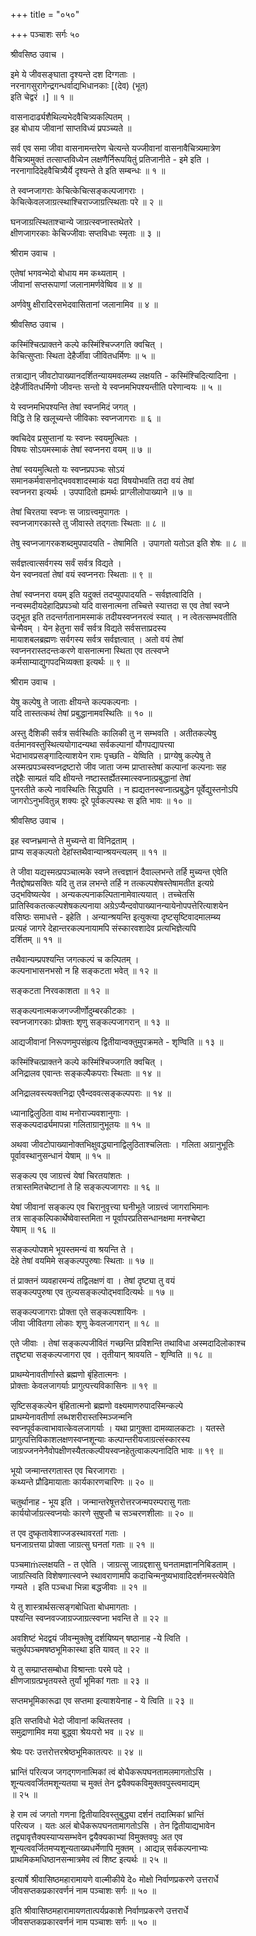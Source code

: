 +++
title = "०५०"

+++
पञ्चाशः सर्गः ५०  
  
श्रीवसिष्ठ उवाच ।  
  
इमे ये जीवसङ्घाता दृश्यन्ते दश दिग्गताः ।  
नरनागसुरागेन्द्रगन्धर्वाद्यभिधानकाः [(देव) (भूत)   
इति चेद्वरं ।] ॥ १ ॥  
  
वासनादार्ढ्यशैथिल्यभेदवैचित्र्यकल्पितम् ।  
इह बोधाय जीवानां साप्तविध्यं प्रपञ्च्यते ॥   
  
सर्व एव समा जीवा वासनामन्तरेण चेत्यन्ते यज्जीवानां वासनावैचित्र्यमात्रेण   
वैचित्र्यमुक्तं तत्साप्तविध्येन लक्षणैर्निरूपयितुं प्रतिजानीते - इमे इति ।   
नरनागादिदेहवैचित्र्यैर्ये दृश्यन्ते ते इति सम्बन्धः ॥ १ ॥   
  
ते स्वप्नजागराः केचित्केचित्सङ्कल्पजागराः ।  
केचित्केवलजाग्रत्स्थाश्चिराज्जाग्रत्स्थिताः परे ॥ २ ॥  
  
घनजाग्रत्स्थिताश्चान्ये जाग्रत्स्वप्नास्तथेतरे ।  
क्षीणजागरकाः केचिज्जीवाः सप्तविधाः स्मृताः ॥ ३ ॥  
  
श्रीराम उवाच ।  
  
एतेषां भगवन्भेदो बोधाय मम कथ्यताम् ।  
जीवानां सप्तरूपाणां जलानामर्णवेष्विव ॥ ४ ॥  
  
अर्णवेषु क्षीरादिरसभेदवासितानां जलानामिव ॥ ४ ॥  
  
श्रीवसिष्ठ उवाच ।  
  
कस्मिंश्चित्प्राक्तने कल्पे कस्मिंश्चिज्जगति क्वचित् ।  
केचित्सुप्ताः स्थिता देहैर्जीवा जीवितधर्मिणः ॥ ५ ॥  
  
तत्राद्यान् जीवटोपाख्यानदर्शितन्यायमवलम्ब्य लक्षयति - कस्मिंश्चिदित्यादिना ।   
देहैर्जीवितधर्मिणो जीवन्तः सन्तो ये स्वप्नमभिपश्यन्तीति परेणान्वयः ॥ ५ ॥  
  
ये स्वप्नमभिपश्यन्ति तेषां स्वप्नमिदं जगत् ।  
विद्धि ते हि खलूच्यन्ते जीविकाः स्वप्नजागराः ॥ ६ ॥  
  
क्वचिदेव प्रसुप्तानां यः स्वप्नः स्वयमुत्थितः ।  
विषयः सोऽयमस्माकं तेषां स्वप्ननरा वयम् ॥ ७ ॥  
  
तेषां स्वयमुत्थितो यः स्वप्नप्रपञ्चः सोऽयं   
समानकर्मवासनोद्भववशादस्माकं यदा विषयोभवति तदा वयं तेषां   
स्वप्ननरा इत्यर्थः । उपपादितो ह्यमर्थः प्राग्लीलोपाख्याने ॥ ७ ॥  
  
तेषां चिरतया स्वप्नः स जाग्रत्त्वमुपागतः ।  
स्वप्नजागरकास्ते तु जीवास्ते तद्गताः स्थिताः ॥ ८ ॥  
  
तेषु स्वप्नजागरकशब्दमुपपादयति - तेषामिति । उपागतो यतोऽत इति शेषः ॥ ८ ॥  
  
सर्वज्ञत्वात्सर्वगस्य सर्वं सर्वत्र विद्यते ।  
येन स्वप्नवतां तेषां वयं स्वप्ननराः स्थिताः ॥ ९ ॥  
  
तेषां स्वप्ननरा वयम् इति यदुक्तं तदप्युपपादयति - सर्वज्ञत्वादिति ।   
नन्वस्मदीयदेहादिप्रपञ्चो यदि वासनात्मना तच्चित्ते स्यात्तदा स एव तेषां स्वप्ने   
उद्भूत इति तदन्तर्गतानामस्माकं तदीयस्वप्ननरत्वं स्यात् । न त्वेतत्सम्भवतीति   
चेन्मैवम् । येन हेतुना सर्वं सर्वत्र विद्यते सर्वसत्ताप्रदस्य   
मायाशबलब्रह्मणः सर्वगस्य सर्वत्र सर्वज्ञत्वात् । अतो वयं तेषां   
स्वप्ननरास्तदन्तःकरणे वासनात्मना स्थिता एव तत्स्वप्ने   
कर्मसाम्याद्युगपदभिव्यक्ता इत्यर्थः ॥ ९ ॥  
  
श्रीराम उवाच ।  
  
येषु कल्पेषु ते जाताः क्षीयन्ते कल्पकल्पनाः ।  
यदि तास्तत्कथं तेषां प्रबुद्धानामवस्थितिः ॥ १० ॥  
  
अस्तु दैशिकी सर्वत्र सर्वस्थितिः कालिकी तु न सम्भवति । अतीतकल्पेषु   
वर्तमानवस्तुस्थित्ययोगादन्यथा सर्वकल्पानां यौगपद्यापत्त्या   
भेदाभावप्रसङ्गादित्याशयेन रामः पृच्छति - येष्विति । प्राग्येषु कल्पेषु ते   
अस्मत्प्रपञ्चस्वप्नद्रष्टारो जीव जाता जन्म प्राप्तास्तेषां कल्पानां कल्पनाः सह   
तद्देहैः साम्प्रतं यदि क्षीयन्ते नष्टास्तर्ह्येतस्मात्स्वप्नात्प्रबुद्धानां तेषां   
पुनरतीते कल्पे नावस्थितिः सिद्ध्यति । न ह्यद्यतनस्वप्नात्प्रबुद्धेन पूर्वेद्युस्तनोऽपि   
जागरोऽनुभवितुन्न् शक्यः दूरे पूर्वकल्पस्थः स इति भावः ॥ १० ॥  
  
श्रीवसिष्ठ उवाच ।  
  
इह स्वप्नभ्रमान्ते ते मुच्यन्ते वा विनिद्रताम् ।  
प्राप्य सङ्कल्पतो देहांस्तथैवान्यान्श्रयन्त्यलम् ॥ ११ ॥  
  
ते जीवा यद्यस्मत्प्रपञ्चात्मके स्वप्ने तत्त्वज्ञानं दैवाल्लभन्ते तर्हि मुच्यन्त एवेति   
नैतद्दोषप्रसक्तिः यदि तु तन्न लभन्ते तर्हि न तत्कल्पशेषस्तेषामतीत इत्यग्रे   
उद्भविष्यत्येव । अन्यकल्पनाकल्पितानामेवात्ययात् । तच्चेतसि   
प्रातिस्विकतत्कल्पशेषकल्पनाया अग्रेऽप्यैन्दवोपाख्यानन्यायेनोपपत्तेरित्याशयेन   
वसिष्ठः समाधत्ते - इहेति । अन्यान्श्रयन्ति इत्युक्त्या दृष्टसृष्टिवादमालम्ब्य   
प्रत्यहं जागरे देहान्तरकल्पनायामपि संस्कारवशादेव प्रत्यभिज्ञेत्यपि   
दर्शितम् ॥ ११ ॥  
  
तथैवान्यम्प्रपश्यन्ति जगत्कल्पं च कल्पितम् ।  
कल्पनाभासनभसो न हि सङ्कटता भवेत् ॥ १२ ॥  
  
सङ्कटता निरवकाशता ॥ १२ ॥  
  
सङ्कल्पनात्मकजगज्जीर्णोदुम्बरकीटकाः ।  
स्वप्नजागरकाः प्रोक्ताः शृणु सङ्कल्पजागरान् ॥ १३ ॥  
  
आद्यजीवानां निरूपणमुपसंहृत्य द्वितीयान्वक्तुमुपक्रमते - शृण्विति ॥ १३ ॥  
  
कस्मिंश्चित्प्राक्तने कल्पे कस्मिंश्चिज्जगति क्वचित् ।  
अनिद्रालव एवान्तः सङ्कल्पैकपराः स्थिताः ॥ १४ ॥  
  
अनिद्रालवस्त्यक्तनिद्रा एवैन्दववत्सङ्कल्पपराः ॥ १४ ॥  
  
ध्यानाद्विलुठिता वाथ मनोराज्यवशानुगाः ।  
सङ्कल्पदार्ढ्यमापन्ना गलिताग्रानुभूतयः ॥ १५ ॥  
  
अथवा जीवटोपाख्यानोक्तभिक्षुवद्ध्यानाद्विलुठिताश्चलिताः । गलिता अग्रानुभूतिः   
पूर्वावस्थानुसन्धानं येषाम् ॥ १५ ॥  
  
सङ्कल्प एव जाग्रत्त्वं येषां चिरतयांशतः ।  
तत्रास्तमितचेष्टानां ते हि सङ्कल्पजागराः ॥ १६ ॥  
  
येषां जीवानां सङ्कल्प एव चिरानुवृत्त्या घनीभूते जाग्रत्त्वं जागराभिमानः   
तत्र साङ्कल्पिकार्थेष्वेवास्तमिता न पूर्वापरप्रतिसन्धानक्षमा मनश्चेष्टा   
येषाम् ॥ १६ ॥  
  
सङ्कल्पोपशमे भूयस्तमन्यं वा श्रयन्ति ते ।  
देहे तेषां वयमिमे सङ्कल्पपुरुषाः स्थिताः ॥ १७ ॥  
  
तं प्राक्तनं व्यवहारमन्यं तद्विलक्षणं वा । तेषां दृष्ट्या तु वयं   
सङ्कल्पपुरुषा एव तुल्यसङ्कल्पोद्भवादित्यर्थः ॥ १७ ॥  
  
सङ्कल्पजागराः प्रोक्ता एते सङ्कल्पशायिनः ।  
जीवा जीवितगा लोकाः शृणु केवलजागरान् ॥ १८ ॥  
  
एते जीवाः । तेषां सङ्कल्पजीवितं गच्छन्ति प्रविशन्ति तथाविधा अस्मदादिलोकाश्च   
तद्दृष्ट्या सङ्कल्पजागरा एव । तृतीयान् श्रावयति - शृण्विति ॥ १८ ॥  
  
प्राथम्येनावतीर्णास्ते ब्रह्मणो बृंहितात्मनः ।  
प्रोक्ताः केवलजागर्याः प्रागुत्पत्त्यविकासिनः ॥ १९ ॥  
  
सृष्टिसङ्कल्पेन बृंहितात्मनो ब्रह्मणो वक्ष्यमाणरुपादस्मिन्कल्पे   
प्राथम्येनावतीर्णा लब्धशरीरास्तस्मिञ्जन्मनि   
स्वप्नपूर्वकत्वाभावात्केवलजागर्याः । यथा प्रागुक्ता दामव्यालकटाः । यतस्ते   
प्रागुत्पत्तिविकाशलक्षणस्वप्नशून्याः कल्पान्तरीयजाग्रत्संस्कारस्य   
जाग्रज्जननेनैवोपक्षीणस्यैतत्कल्पीयस्वप्नहेतुत्वाकल्पनादिति भावः ॥ १९ ॥  
  
भूयो जन्मान्तरगतास्त एव चिरजागराः ।  
कथ्यन्ते प्रौढिमायाताः कार्यकारणचारिणः ॥ २० ॥  
  
चतुर्थानाह - भूय इति । जन्मान्तरेषूत्तरोत्तरजन्मपरम्परासु गताः   
कार्ययोर्जाग्रत्स्वप्नयोः कारणे सुषुप्तौ च सञ्चरणशीलाः ॥ २० ॥  
  
त एव दुष्कृतावेशाज्जडस्थावरतां गताः ।  
घनजाग्रत्तया प्रोक्ता जाग्रत्सु घनतां गताः ॥ २१ ॥  
  
पञ्चमाṁल्लक्षयति - त एवेति । जाग्रत्सु जाग्रद्दशासु घनतामज्ञाननिबिडताम् ।   
जाग्रत्स्विति विशेषणात्स्वप्ने स्थावराणामपि कदाचिन्मनुष्यभावादिदर्शनमस्त्येवेति   
गम्यते । इति पञ्चधा भिन्ना बद्धजीवाः ॥ २१ ॥  
  
ये तु शास्त्रार्थसत्सङ्गबोधिता बोधमागताः ।  
पश्यन्ति स्वप्नवज्जाग्रज्जाग्रत्स्वप्ना भवन्ति ते ॥ २२ ॥  
  
अवशिष्टं भेदद्वयं जीवन्मुक्तेषु दर्शयिष्यन् षष्ठानाह -ये त्विति ।   
चतुर्थपञ्चमषष्ठभूमिकास्था इति यावत् ॥ २२ ॥   
  
ये तु सम्प्राप्तसम्बोधा विश्रान्ताः परमे पदे ।  
क्षीणजाग्रत्प्रभृतयस्ते तुर्यां भूमिकां गताः ॥ २३ ॥  
  
सप्तमभूमिकारूढा एव सप्तमा इत्याशयेनाह - ये त्विति ॥ २३ ॥  
  
इति सप्तविधो भेदो जीवानां कथितस्तव ।  
समुद्राणामिव मया बुद्ध्वा श्रेयःपरो भव ॥ २४ ॥  
  
श्रेयः परः उत्तरोत्तरश्रेष्ठभूमिकातत्परः ॥ २४ ॥  
  
भ्रान्तिं परित्यज जगद्गणनात्मिकां त्वं बोधैकरूपघनतामलमागतोऽसि ।  
शून्यत्ववर्जितमशून्यतया च मुक्तं तेन द्वयैक्यकविमुक्तवपुस्त्वमाद्यम्   
॥ २५ ॥  
  
हे राम त्वं जगतो गणना द्वितीयादिवस्तुबुद्ध्या दर्शनं तदात्मिकां भ्रान्तिं   
परित्यज । यतः अलं बोधैकरूपघनतामागतोऽसि । तेन द्वितीयाद्यभावेन   
तद्व्यावृत्तैक्यस्याप्यसम्भवेन द्वयैक्यकाभ्यां विमुक्तवपुः अत एव   
शून्यत्ववर्जितमप्यशून्यताख्यधर्मेणापि मुक्तम् । आद्यन्न् सर्वकल्पनाभ्यः   
प्राथमिकमधिष्ठानसन्मात्रमेव त्वं शिष्ट इत्यर्थः ॥ २५ ॥  
  
इत्यार्षे श्रीवासिष्ठमहारामायणे वाल्मीकीये दे० मोक्षो निर्वाणप्रकरणे उत्तरार्धे   
जीवसप्तकप्रकारवर्णनं नाम पञ्चाशः सर्गः ॥ ५० ॥  
  
इति श्रीवासिष्ठमहारामायणतात्पर्यप्रकाशे निर्वाणप्रकरणे उत्तरार्धे   
जीवसप्तकप्रकारवर्णनं नाम पञ्चाशः सर्गः ॥ ५० ॥  
  